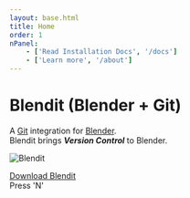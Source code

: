 ```yaml
---
layout: base.html
title: Home
order: 1
nPanel:
    - ['Read Installation Docs', '/docs']
    - ['Learn more', '/about']
---
```


# Blendit (Blender + Git)

A [Git](https://git-scm.com/) integration for [Blender](https://www.blender.org/).<br />
Blendit brings ***Version Control*** to Blender.

<img class="img-fluid rounded shadow-lg" src="https://raw.githubusercontent.com/imaginelenses/blendit/main/splash.png" alt="Blendit"><br />

<a role="button" class="btn btn-primary btn-lg mx-auto my-3 px-3 shadow-lg" href="https://github.com/imaginelenses/blendit/archive/refs/tags/v0.1.0-alpha.zip">
    Download Blendit
</a>

<div class="d-flex justify-content-center align-items-center mt-5">
    Press 'N'
</div>
